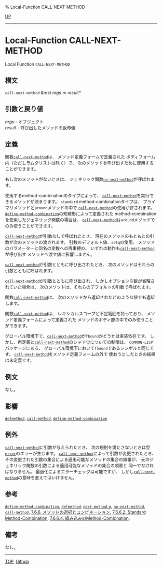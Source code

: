 % Local-Function CALL-NEXT-METHOD

[UP](7.7.html)  

---

# Local-Function CALL-NEXT-METHOD


Local Function `CALL-NEXT-METHOD`


## 構文

`call-next-method` &rest *args* => *result\**


## 引数と戻り値

*args* - オブジェクト  
*result* - 呼び出したメソッドの返却値


## 定義

関数[`call-next-method`](7.7.call-next-method.html)は、
メソッド定義フォームで定義された
ボディフォーム内（ただしラムダリストは除く）で、
次のメソッドを呼び出すために使用することができます。

もし次のメソッドがないときは、
ジェネリック関数[`no-next-method`](7.7.no-next-method.html)が呼ばれます。

使用するmethod-combinationのタイプによって、
[`call-next-method`](7.7.call-next-method.html)を実行できるメソッドが決まります。
`standard` method-combinationタイプは、
プライマリメソッドと`around`メソッドの中で
[`call-next-method`](7.7.call-next-method.html)の使用が許されます。
[`define-method-combination`](7.7.define-method-combination.html)の短縮形によって定義された
method-combinationを使用したジェネリック関数の場合は、
[`call-next-method`](7.7.call-next-method.html)は`around`メソッドでのみ使うことができます。

[`call-next-method`](7.7.call-next-method.html)が引数なしで呼ばれたとき、
現在のメソッドのもともとの引数が次のメソッドの渡されます。
引数のデフォルト値、`setq`の使用、
メソッドのパラメーターと同名の変数への再束縛の、
いずれの動作も[`call-next-method`](7.7.call-next-method.html)が呼び出す
メソッドへ渡す値に影響しません。

[`call-next-method`](7.7.call-next-method.html)が引数とともに呼び出されたとき、
次のメソッドはそれらの引数とともに呼ばれます。

[`call-next-method`](7.7.call-next-method.html)が引数とともに呼び出され、
しかしオプション引数が省略されていた場合は、
次のメソッドは、それらのデフォルトの引数で呼ばれます。

関数[`call-next-method`](7.7.call-next-method.html)は、
次のメソッドから返却されたどのような値でも返却します。

関数[`call-next-method`](7.7.call-next-method.html)は、
レキシカルスコープと不定範囲を持っており、
メソッド定義フォームによって定義された
メソッドのボディ部の中でのみ使うことができます。

グローバル環境下で、[`call-next-method`](7.7.call-next-method.html)が`fbound`かどうかは実装依存です。
しかし、再定義と[`call-next-method`](7.7.call-next-method.html)のシャドウについての制限は、
`COMMON-LISP`パッケージにある、
グローバル環境下において`fbound`であるシンボルと同じです。
[`call-next-method`](7.7.call-next-method.html)をメソッド定義フォームの外で
使おうとしたときの結果は未定義です。


## 例文

なし。


## 影響

[`defmethod`](7.7.defmethod.html),
[`call-method`](7.7.call-method-local.html),
[`define-method-combination`](7.7.define-method-combination.html)


## 例外

[`call-next-method`](7.7.call-next-method.html)に引数が与えられたとき、
次の規則を満たさないときは型[`error`](9.2.error-condition.html)のエラーが生じます。
[`call-next-method`](7.7.call-next-method.html)によって引数が変更されたとき、
その変更された引数の集合による適用可能なメソッドの集合の順番が、
元のジェネリック関数の引数による適用可能なメソッドの集合の順番と
同一でなければなりません。
最適化によるエラーチェックは可能ですが、
しかし[`call-next-method`](7.7.call-next-method.html)の意味を変えてはいけません。


## 参考

[`define-method-combination`](7.7.define-method-combination.html),
[`defmethod`](7.7.defmethod.html),
[`next-method-p`](7.7.next-method-p.html),
[`no-next-method`](7.7.no-next-method.html),
[`call-method`](7.7.call-method-local.html),
[7.6.6. メソッドの選択とコンビネーション](7.6.6.html),
[7.6.6.2. Standard Method-Combination](7.6.6.2.html),
[7.6.6.4. 組み込みのMethod-Combination](7.6.6.4.html),


## 備考

なし。


---
[TOP](index.html),  [Github](https://github.com/nptcl/npt-japanese)

